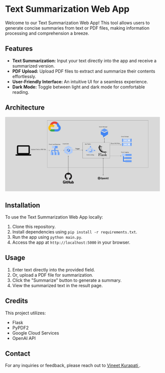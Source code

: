 # Text Summarization Web App


Welcome to our Text Summarization Web App! This tool allows users to generate concise summaries from text or PDF files, making information processing and comprehension a breeze.

## Features

- **Text Summarization:** Input your text directly into the app and receive a summarized version.
- **PDF Upload:** Upload PDF files to extract and summarize their contents effortlessly.
- **User-Friendly Interface:** An intuitive UI for a seamless experience.
- **Dark Mode:** Toggle between light and dark mode for comfortable reading.

## Architecture 
![alt text](https://github.com/VineetKurapati/Text-Summeriser_CloudComputing/blob/main/WhatsApp%20Image%202023-12-06%20at%2012.58.59%20PM.jpeg)

## Installation

To use the Text Summarization Web App locally:

1. Clone this repository.
2. Install dependencies using `pip install -r requirements.txt`.
3. Run the app using `python main.py`.
4. Access the app at `http://localhost:5000` in your browser.

## Usage

1. Enter text directly into the provided field.
2. Or, upload a PDF file for summarization.
3. Click the "Summarize" button to generate a summary.
4. View the summarized text in the result page.



## Credits

This project utilizes:
- Flask
- PyPDF2
- Google Cloud Services
- OpenAI API


## Contact

For any inquiries or feedback, please reach out to [Vineet Kurapati ](mailto:vxk4505@mavs.uta.edu).
